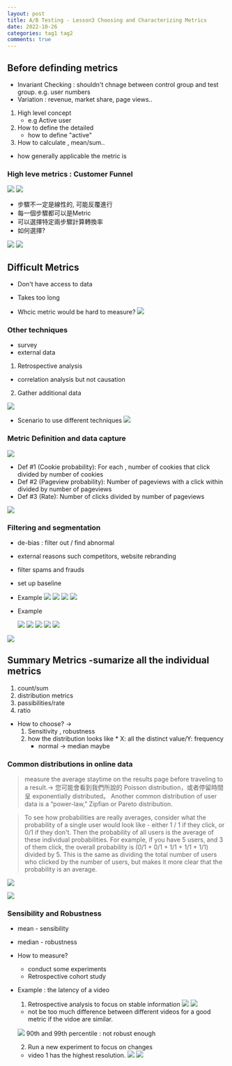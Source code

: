 ```yaml
---
layout: post
title: A/B Testing - Lesson3 Choosing and Characterizing Metrics
date: 2022-10-26
categories: tag1 tag2
comments: true
---
```


## Before definding metrics
* Invariant Checking : shouldn't chnage between control group and test group. e.g. user numbers
* Variation : revenue, market share, page views.. 

1. High level concept 
    * e.g Active user
2. How to define the detailed
    * how to define "active"
3. How to calculate , mean/sum..

* how generally applicable the metric is

### High leve metrics : Customer Funnel

![](https://i.imgur.com/kWCrz28.png)
![](https://i.imgur.com/eI2EMqo.png)

* 步驟不一定是線性的, 可能反覆進行
* 每一個步驟都可以是Metric
* 可以選擇特定兩步驟計算轉換率
* 如何選擇?

![](https://i.imgur.com/i5OUVjN.jpg)
![](https://i.imgur.com/okXMOo1.jpg)


## Difficult Metrics
* Don't have access to data
* Takes too long

* Whcic metric would be hard to measure?
![](https://i.imgur.com/ZG2lJpd.png)

### Other techniques
* survey
* external data


1. Retrospective analysis
* correlation analysis but not causation

2. Gather additional data

![](https://i.imgur.com/D4kNnVq.png)

* Scenario to use different techniques
![](https://i.imgur.com/TCrHQ04.png)


### Metric Definition and data capture

![](https://i.imgur.com/QduDZL5.png)

* Def #1 (Cookie probability): For each <time interval>, number of cookies that click divided by number of cookies
* Def #2 (Pageview probability): Number of pageviews with a click within <time interval> divided by number of pageviews
* Def #3 (Rate): Number of clicks divided by number of pageviews
    
![](https://i.imgur.com/uZW3k8y.png)

### Filtering and segmentation
  * de-bias : filter out / find abnormal
  * external reasons such competitors, website rebranding
  * filter spams and frauds
  * set up baseline  
    
  * Example
    ![](https://i.imgur.com/UxVLdja.png)
    ![](https://i.imgur.com/sNEZNX4.png)
    ![](https://i.imgur.com/Z5d9EyY.png)
    ![](https://i.imgur.com/m7SsWdB.png)

  * Example
    
    ![](https://i.imgur.com/CEOjixe.png)
![](https://i.imgur.com/Chzc1EH.png)
![](https://i.imgur.com/NMmWyQU.png)
    ![](https://i.imgur.com/BKVxA2b.png)
![](https://i.imgur.com/6l7qmaQ.png)

![](https://i.imgur.com/c2e4W0T.png)


## Summary Metrics -sumarize all the individual metrics
    
1. count/sum
2. distribution metrics
3. passibilities/rate
4. ratio
* How to choose? -> 
    1. Sensitivity , robustness
    2. how the distribution looks like
      * X: all the distinct value/Y: frequency
        * normal -> median maybe
### Common distributions in online data
> measure the average staytime on the results page before traveling to a result.->  您可能會看到我們所說的 Poisson distribution，或者停留時間呈 exponentially distributed。
> Another common distribution of user data is a “power-law,” Zipfian or Pareto distribution.
    
> To see how probabilities are really averages, consider what the probability of a single user would look like - either 1 / 1 if they click, or 0/1 if they don't. Then the probability of all users is the average of these individual probabilities. For example, if you have 5 users, and 3 of them click, the overall probability is (0/1 + 0/1 + 1/1 + 1/1 + 1/1) divided by 5. This is the same as dividing the total number of users who clicked by the number of users, but makes it more clear that the probability is an average.
    
![](https://i.imgur.com/a72DDM2.png)

 ![](https://i.imgur.com/rFsQTAB.png)

### Sensibility and Robustness
* mean - sensibility
* median - robustness
* How to measure?
    * conduct some experiments
    * Retrospective cohort study
    
* Example : the latency of a video
    1. Retrospective analysis to focus on stable information
![](https://i.imgur.com/cneiG74.png)
![](https://i.imgur.com/RR7FhMu.png)

    * not be too much difference between different videos for a good metric if the vidoe are similar.
    
    ![](https://i.imgur.com/smsxBS7.png)
90th and 99th percentile : not robust enough
    
    2. Run a new experiment to focus on changes
    * video 1 has the highest resolution.
    ![](https://i.imgur.com/MdUQq1x.png)
    ![](https://i.imgur.com/JvLKanj.png)

